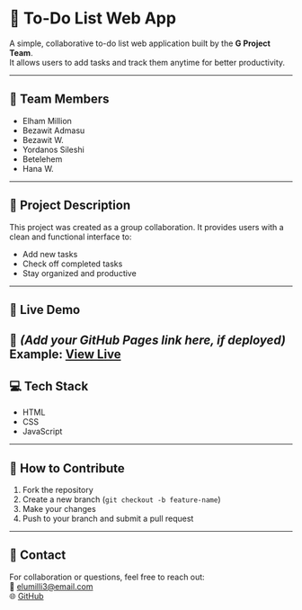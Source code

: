 # 📝 To-Do List Web App

A simple, collaborative to-do list web application built by the **G Project Team**.  
It allows users to add tasks and track them anytime for better productivity.

---

## 👥 Team Members
- Elham Million
- Bezawit Admasu
- Bezawit W.
- Yordanos Sileshi
- Betelehem
- Hana W.

---

## 📌 Project Description

This project was created as a group collaboration. It provides users with a clean and functional interface to:
- Add new tasks
- Check off completed tasks
- Stay organized and productive

---

## 🚀 Live Demo
🔗 *(Add your GitHub Pages link here, if deployed)*  
Example: [View Live](https://elham21-mil.github.io/To-do-list-web-Group-Project/)
---

## 💻 Tech Stack
- HTML
- CSS
- JavaScript

---

## 🤝 How to Contribute

1. Fork the repository  
2. Create a new branch (`git checkout -b feature-name`)  
3. Make your changes  
4. Push to your branch and submit a pull request

---

## 📩 Contact

For collaboration or questions, feel free to reach out:  
📧 elumilli3@email.com  
🌐 [GitHub](https://github.com/Elham21-mil)




